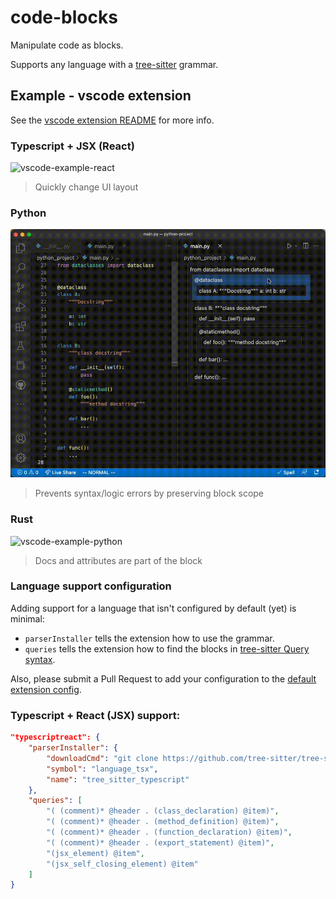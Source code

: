 # code-blocks

Manipulate code as blocks.

Supports any language with a [tree-sitter](https://github.com/tree-sitter) grammar.

## Example - vscode extension

See the [vscode extension README](./vscode-extension/README.md) for more info.

### Typescript + JSX (React)

![vscode-example-react](./vscode-extension/assets/Code-Blocks-Demo-9.gif)

> Quickly change UI layout

### Python

![vscode-example-python](./vscode-extension/assets/Code-Blocks-Demo-11.gif)

> Prevents syntax/logic errors by preserving block scope

### Rust

![vscode-example-python](./vscode-extension/assets/Code-Blocks-Demo-7.gif)

> Docs and attributes are part of the block

### Language support configuration

Adding support for a language that isn't configured by default (yet) is minimal:

- `parserInstaller` tells the extension how to use the grammar.
- `queries` tells the extension how to find the blocks in [tree-sitter Query syntax](https://tree-sitter.github.io/tree-sitter/using-parsers#query-syntax).

Also, please submit a Pull Request to add your configuration to the [default extension config](./vscode-extension/package.json).

### Typescript + React (JSX) support:

```json
"typescriptreact": {
    "parserInstaller": {
        "downloadCmd": "git clone https://github.com/tree-sitter/tree-sitter-typescript",
        "symbol": "language_tsx",
        "name": "tree_sitter_typescript"
    },
    "queries": [
        "( (comment)* @header . (class_declaration) @item)",
        "( (comment)* @header . (method_definition) @item)",
        "( (comment)* @header . (function_declaration) @item)",
        "( (comment)* @header . (export_statement) @item)",
        "(jsx_element) @item",
        "(jsx_self_closing_element) @item"
    ]
}
```
